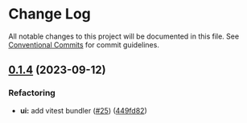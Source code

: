 # Change Log

All notable changes to this project will be documented in this file.
See [Conventional Commits](https://conventionalcommits.org) for commit guidelines.

## [0.1.4](https://github.com/Yokaito/quixer/compare/v0.1.3...v0.1.4) (2023-09-12)

### Refactoring

- **ui:** add vitest bundler ([#25](https://github.com/Yokaito/quixer/issues/25)) ([449fd82](https://github.com/Yokaito/quixer/commit/449fd821d53c3fc0f95b00bfb2ded4f083ab3920))
